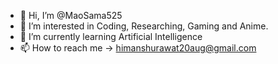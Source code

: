 - 👋 Hi, I’m @MaoSama525
- 👀 I’m interested in Coding, Researching, Gaming and Anime.
- 🌱 I’m currently learning Artificial Intelligence
- 📫 How to reach me -> himanshurawat20aug@gmail.com

<!---
MaoSama525/MaoSama525 is a ✨ special ✨ repository because its `README.md` (this file) appears on your GitHub profile.
You can click the Preview link to take a look at your changes.
--->
